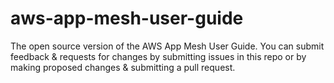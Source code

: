 # aws-app-mesh-user-guide
The open source version of the AWS App Mesh User Guide. You can submit feedback &amp; requests for changes by submitting issues in this repo or by making proposed changes &amp; submitting a pull request.

